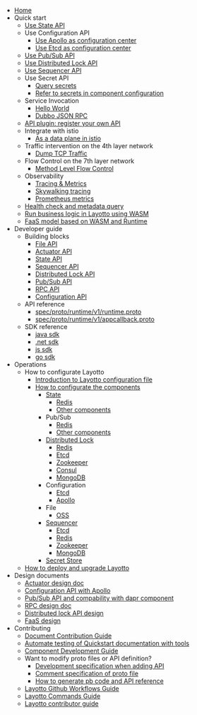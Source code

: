 - [Home](/en/README.md)
- Quick start
  - [Use State API](en/start/state/start.md)
  - Use Configuration API
    - [Use Apollo as configuration center](en/start/configuration/start-apollo.md)
    - [Use Etcd as configuration center](en/start/configuration/start.md)
  - [Use Pub/Sub API](en/start/pubsub/start.md)
  - [Use Distributed Lock API](en/start/lock/start.md)
  - [Use Sequencer API](en/start/sequencer/start.md)
  - Use Secret API
    - [Query secrets](en/start/secret/start.md)
    - [Refer to secrets in component configuration](en/start/secret/secret_ref.md)
  - Service Invocation
    - [Hello World](en/start/rpc/helloworld.md)
    - [Dubbo JSON RPC](en/start/rpc/dubbo_json_rpc.md)    
  - [API plugin: register your own API](en/start/api_plugin/helloworld.md)
  - Integrate with istio
    - [As a data plane in istio](en/start/istio/start.md)
  - Traffic intervention on the 4th layer network
    - [Dump TCP Traffic](en/start/network_filter/tcpcopy.md)
  - Flow Control on the 7th layer network
    - [Method Level Flow Control](en/start/stream_filter/flow_control.md)
  - Observability
    - [Tracing & Metrics](en/start/trace/trace.md)
    - [Skywalking tracing](en/start/trace/skywalking.md)
    - [Prometheus metrics](en/start/trace/prometheus.md)
  - [Health check and metadata query](en/start/actuator/start.md)
  - [Run business logic in Layotto using WASM](en/start/wasm/start.md)
  - [FaaS model based on WASM and Runtime](en/start/faas/start.md)
- Developer guide
  - Building blocks
    - [File API](en/building_blocks/file/file.md)
    - [Actuator API](en/building_blocks/actuator/actuator.md)
    - [State API](en/building_blocks/state/reference.md)
    - [Sequencer API](en/building_blocks/sequencer/reference.md)
    - [Distributed Lock API](en/building_blocks/lock/reference.md)
    - [Pub/Sub API](en/building_blocks/pubsub/reference.md)
    - [RPC API](en/building_blocks/rpc/reference.md)    
    - [Configuration API](en/building_blocks/configuration/reference.md)
  - API reference
    - [spec/proto/runtime/v1/runtime.proto](https://github.com/mosn/layotto/blob/main/docs/en/api_reference/runtime_v1.md)
    - [spec/proto/runtime/v1/appcallback.proto](https://github.com/mosn/layotto/blob/main/docs/en/api_reference/appcallback_v1.md)
  - SDK reference
    - [java sdk](https://github.com/layotto/java-sdk)
    - [.net sdk](https://github.com/layotto/dotnet-sdk)
    - [js sdk](https://github.com/layotto/js-sdk)
    - [go sdk](en/sdk_reference/go/start.md)
- Operations
  - How to configurate Layotto
    - [Introduction to Layotto configuration file](en/configuration/overview.md)  
    - [How to configurate the components](en/component_specs/overview.md)
      - [State](en/component_specs/state/common.md)
        - [Redis](en/component_specs/state/redis.md)
        - [Other components](en/component_specs/state/others.md)
      - Pub/Sub
        - [Redis](en/component_specs/pubsub/redis.md)
        - [Other components](en/component_specs/pubsub/others.md)
      - [Distributed Lock](en/component_specs/lock/common.md)
        - [Redis](en/component_specs/lock/redis.md)  
        - [Etcd](en/component_specs/lock/etcd.md)
        - [Zookeeper](en/component_specs/lock/zookeeper.md)
        - [Consul](en/component_specs/lock/consul.md)
        - [MongoDB](en/component_specs/lock/mongo.md)
      - Configuration
        - [Etcd](en/component_specs/configuration/etcd.md)
        - [Apollo](en/component_specs/configuration/apollo.md)
      - File
        - [OSS](en/component_specs/file/oss.md)
      - [Sequencer](en/component_specs/sequencer/common.md)
        - [Etcd](en/component_specs/sequencer/etcd.md)
        - [Redis](en/component_specs/sequencer/redis.md)
        - [Zookeeper](en/component_specs/sequencer/zookeeper.md)
        - [MongoDB](en/component_specs/sequencer/mongo.md)
      - [Secret Store](en/component_specs/secret/common.md)
  - [How to deploy and upgrade Layotto](en/operation/)
- Design documents
  - [Actuator design doc](en/design/actuator/actuator-design-doc.md)
  - [Configuration API with Apollo](en/design/configuration/configuration-api-with-apollo.md)
  - [Pub/Sub API and compability with dapr component](en/design/pubsub/pubsub-api-and-compability-with-dapr-component.md)
  - [RPC design doc](en/design/rpc/rpc-design-doc.md)
  - [Distributed lock API design](en/design/lock/lock-api-design.md)
  - [FaaS design](en/design/faas/faas-poc-design.md)
- Contributing
  - [Document Contribution Guide](en/development/contributing-doc.md)
  - [Automate testing of Quickstart documentation with tools](en/development/test-quickstart.md)
  - [Component Development Guide](en/development/developing-component.md)
  - Want to modify proto files or API definition?
    - [Development specification when adding API](en/development/developing-api.md)
    - [Comment specification of proto file](en/api_reference/comment_spec_of_proto.md)
    - [How to generate pb code and API reference](en/api_reference/how_to_generate_api_doc.md)
  - [Layotto Github Workflows Guide](en/development/github-workflows.md)
  - [Layotto Commands Guide](en/development/commands.md)
  - [Layotto contributor guide](en/development/CONTRIBUTING.md)

